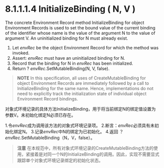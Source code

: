 # 8.1.1.1.4 InitializeBinding ( N, V )

The concrete Environment Record method InitializeBinding for object Environment Records is used to set the bound value of the current binding of the identifier whose name is the value of the argument N to the value of argument V. An uninitialized binding for N must already exist.

1. Let *envRec* be the object Environment Record for which the method was invoked.
2. Assert: *envRec* must have an uninitialized binding for N.
3. Record that the binding for N in *envRec* has been initialized.
4. Return ? *envRec*.SetMutableBinding(N, V, false).

> **NOTE** In this specification, all uses of CreateMutableBinding for object Environment Records are immediately followed by a call to InitializeBinding for the same name. Hence, implementations do not need to explicitly track the initialization state of individual object Environment Record bindings.

对象式环境记录的具体方法InitializeBinding，用于将当前绑定N的绑定值设置为参数V。未初始化绑定N必须已存在。

1.令*envRec*成为调用该方法的对象式环境记录项。
2.断言：*envRec*必须具有未初始化绑定N。
3.记录*envRec*中N的绑定为已初始化。
4.返回 ？*envRec*.SetMutableBinding（N，V，false）。

> **注意** 在本规范中，所有对象式环境记录的CreateMutableBinding方法的使用，紧接着是对同一个N的InitializeBinding的调用。因此，实现不需要显式跟踪单个对象式环境记录绑定的初始化状态。